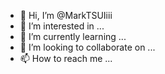 - 👋 Hi, I’m @MarkTSUIiii
- 👀 I’m interested in ...
- 🌱 I’m currently learning ...
- 💞️ I’m looking to collaborate on ...
- 📫 How to reach me ...

<!---
MarkTSUIiii/MarkTSUIiii is a ✨ special ✨ repository because its `README.md` (this file) appears on your GitHub profile.
You can click the Preview link to take a look at your changes.
--->
